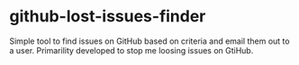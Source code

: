 # github-lost-issues-finder

Simple tool to find issues on GitHub based on criteria and email them out to a user. Primarility developed to stop me loosing issues on GtiHub. 
